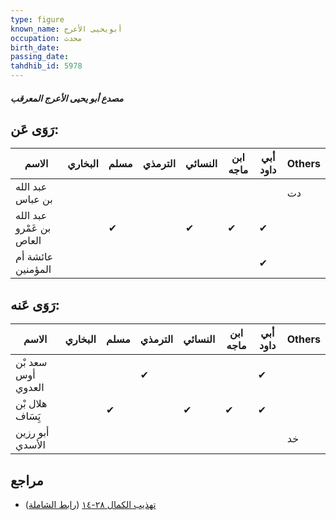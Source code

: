 ```yaml
---
type: figure
known_name: أبويحيى الأعرج
occupation: محدث
birth_date:
passing_date:
tahdhib_id: 5978
---
```

##### مصدع أبو يحيى الأعرج المعرقب

## رَوَى عَن:
| الاسم                    | البخاري | مسلم | الترمذي | النسائي | ابن ماجه | أبي داود | Others |
| ------------------------ | ------- | ---- | ------- | ------- | -------- | -------- | ------ |
| عبد الله بن عباس         |         |      |         |         |          |          | دت     |
| عبد الله بن عَمْرو العاص |         | ✔    |         | ✔       | ✔        | ✔        |        |
| عائشة أم المؤمنين        |         |      |         |         |          | ✔        |        |
## رَوَى عَنه:
| الاسم              | البخاري | مسلم | الترمذي | النسائي | ابن ماجه | أبي داود | Others |
| ------------------ | ------- | ---- | ------- | ------- | -------- | -------- | ------ |
| سعد بْن أوس العدوي |         |      | ✔       |         |          | ✔        |        |
| هلال بْن يَِسَاف   |         | ✔    |         | ✔       | ✔        | ✔        |        |
| أبو رزين الأسدي    |         |      |         |         |          |          | خد     |
## مراجع
- [تهذيب الكمال ٢٨-١٤](obsidian://open?vault=Tahdhib-al-Kamal&file=Figures/٥٩٧٨-مصدع%20أبو%20يحيى%20الأعرج%20المعرقب) ([رابط الشاملة](https://shamela.ws/book/3722/14989))
